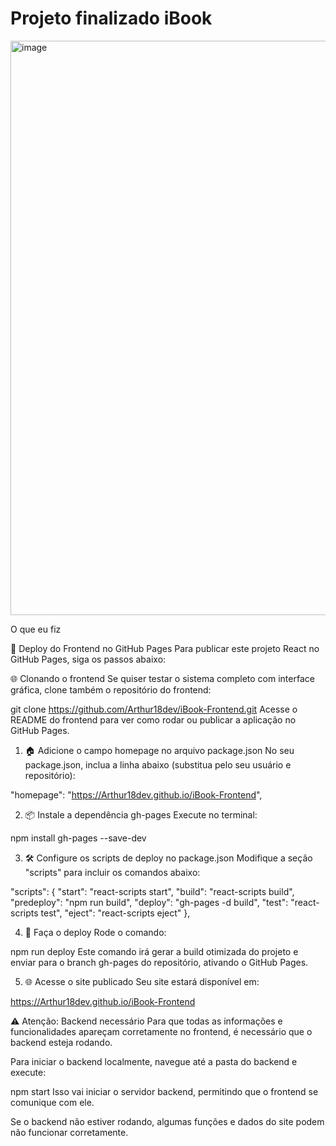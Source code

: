 # Projeto finalizado iBook

<img width="1896" height="919" alt="image" src="https://github.com/user-attachments/assets/6c632476-10af-4e26-8d5e-f6975fac56fb" />


O que eu fiz 

🚀 Deploy do Frontend no GitHub Pages
Para publicar este projeto React no GitHub Pages, siga os passos abaixo:</br>

🌐 Clonando o frontend
Se quiser testar o sistema completo com interface gráfica, clone também o repositório do frontend:</br>

git clone https://github.com/Arthur18dev/iBook-Frontend.git
Acesse o README do frontend para ver como rodar ou publicar a aplicação no GitHub Pages.

1. 🏠 Adicione o campo homepage no arquivo package.json
No seu package.json, inclua a linha abaixo (substitua pelo seu usuário e repositório):

"homepage": "https://Arthur18dev.github.io/iBook-Frontend",


2. 📦 Instale a dependência gh-pages
Execute no terminal:

npm install gh-pages --save-dev


3. 🛠️ Configure os scripts de deploy no package.json
Modifique a seção "scripts" para incluir os comandos abaixo:

"scripts": {
  "start": "react-scripts start",
  "build": "react-scripts build",
  "predeploy": "npm run build",
  "deploy": "gh-pages -d build",
  "test": "react-scripts test",
  "eject": "react-scripts eject"
},


4. 🚩 Faça o deploy
Rode o comando:

npm run deploy
Este comando irá gerar a build otimizada do projeto e enviar para o branch gh-pages do repositório, ativando o GitHub Pages.

5. 🌐 Acesse o site publicado
Seu site estará disponível em:

https://Arthur18dev.github.io/iBook-Frontend


⚠️ Atenção: Backend necessário
Para que todas as informações e funcionalidades apareçam corretamente no frontend, é necessário que o backend esteja rodando.

Para iniciar o backend localmente, navegue até a pasta do backend e execute:

npm start
Isso vai iniciar o servidor backend, permitindo que o frontend se comunique com ele.

Se o backend não estiver rodando, algumas funções e dados do site podem não funcionar corretamente.
